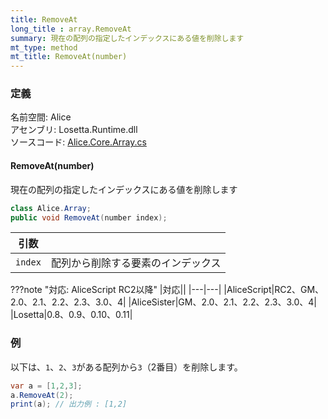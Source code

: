 ```yaml
---
title: RemoveAt
long_title : array.RemoveAt
summary: 現在の配列の指定したインデックスにある値を削除します
mt_type: method
mt_title: RemoveAt(number)
---
```


### 定義
名前空間: Alice<br/>
アセンブリ: Losetta.Runtime.dll<br/>
ソースコード: [Alice.Core.Array.cs](https://github.com/WSOFT-Project/Losetta/blob/master/Losetta.Runtime/Core/Extension/Alice.Core.Array.cs)

#### RemoveAt(number)

現在の配列の指定したインデックスにある値を削除します

```cs title="AliceScript"
class Alice.Array;
public void RemoveAt(number index);
```

|引数| |
|-|-|
|`index`|配列から削除する要素のインデックス|

???note "対応: AliceScript RC2以降"
    |対応||
    |---|---|
    |AliceScript|RC2、GM、2.0、2.1、2.2、2.3、3.0、4|
    |AliceSister|GM、2.0、2.1、2.2、2.3、3.0、4|
    |Losetta|0.8、0.9、0.10、0.11|

### 例
以下は、`1`、`2`、`3`がある配列から`3`（2番目）を削除します。

```cs title="AliceScript"
var a = [1,2,3];
a.RemoveAt(2);
print(a); // 出力例 : [1,2]
```
